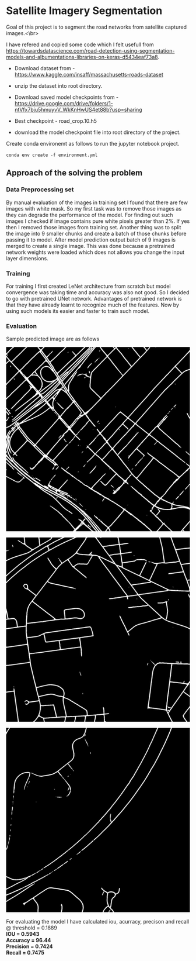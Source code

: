 # Satellite Imagery Segmentation 

Goal of this project is to segment the road networks from satellite captured images.<\br>

I have refered and copied some code which I felt usefull from 
https://towardsdatascience.com/road-detection-using-segmentation-models-and-albumentations-libraries-on-keras-d5434eaf73a8. 

* Download dataset from - https://www.kaggle.com/insaff/massachusetts-roads-dataset

* unzip the dataset into root directory.

* Download saved model checkpoints from - https://drive.google.com/drive/folders/1-ntVfx7bju5hmuyvV_WkKnHwUS4et88b?usp=sharing 

* Best checkpoint - road_crop.10.h5

* download the model checkpoint file into root directory of the project.

Create conda environemt as follows to run the jupyter notebook project. 
```
conda env create -f environment.yml
```

## Approach of the solving the problem 

### Data Preprocessing set

By manual evaluation of the images in training set I found that there are few images with white mask. So my first task was to remove those images as they can degrade the performance of the model. For finding out such images I checked if image contains pure white pixels greater than 2%. If yes then I removed those images from training set. 
Another thing was to split the image into 9 smaller chunks and create a batch of those chunks before passing it to model. After model prediction output batch of 9 images is merged to create a single image. This was done because a pretrained network weights were loaded which does not allows you change the input layer dimensions.

### Training

For training I first created LeNet architecture from scratch but model convergence was taking time and accuracy was also not good. So I decided to go with pretrained UNet network. Advantages of pretrained network is that they have already learnt to recognize much of the features. Now by using such models its easier and faster to train such model. 

### Evaluation

Sample predicted image are as follows

![Test Image 1](prediction/img-1.png)

![Test Image 2](prediction/img-2.png)

![Test Image 3](prediction/img-3.png)

For evaluating the model I have calculated iou, acurracy, precison and recall @ threshold = 0.1889<br/>
**IOU = 0.5943**<br/>
**Accuracy = 96.44**<br/>
**Precision = 0.7424**<br/>
**Recall = 0.7475**<br/>